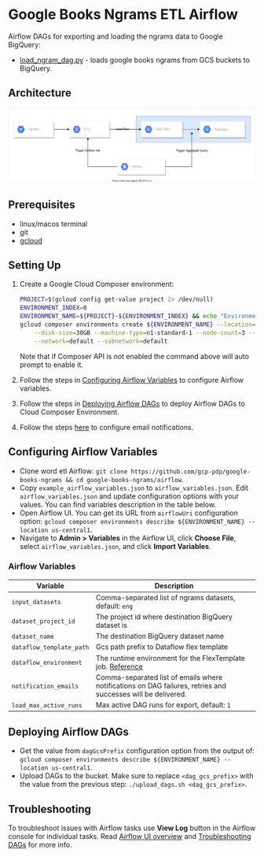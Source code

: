 # Google Books Ngrams ETL Airflow

Airflow DAGs for exporting and loading the ngrams data to Google BigQuery:

- [load_ngram_dag.py](dags/load_ngram_dag.py) - loads google books ngrams from GCS buckets to BigQuery.

## Architecture

![ngrams_etl](ngrams_etl.svg)

## Prerequisites

* linux/macos terminal 
* git
* [gcloud](https://cloud.google.com/sdk/install)

## Setting Up

1. Create a Google Cloud Composer environment:

    ```bash
    PROJECT=$(gcloud config get-value project 2> /dev/null)
    ENVIRONMENT_INDEX=0
    ENVIRONMENT_NAME=${PROJECT}-${ENVIRONMENT_INDEX} && echo "Environment name is ${ENVIRONMENT_NAME}"
    gcloud composer environments create ${ENVIRONMENT_NAME} --location=us-central1 --zone=us-central1-a \
        --disk-size=30GB --machine-type=n1-standard-1 --node-count=3 --python-version=3 --image-version=composer-1.17.0-preview.10-airflow-2.1.1 \
        --network=default --subnetwork=default
    ```
   
    Note that if Composer API is not enabled the command above will auto prompt to enable it.

2. Follow the steps in [Configuring Airflow Variables](#configuring-airflow-variables) to configure Airflow variables.
    
3. Follow the steps in [Deploying Airflow DAGs](#deploying-airflow-dags) 
to deploy Airflow DAGs to Cloud Composer Environment.
 
4. Follow the steps [here](https://cloud.google.com/composer/docs/how-to/managing/creating#notification) 
to configure email notifications.
   
## Configuring Airflow Variables

- Clone word etl Airflow: `git clone https://github.com/gcp-pdp/google-books-ngrams && cd google-books-ngrams/airflow`.
- Copy `example_airflow_variables.json` to `airflow_variables.json`. 
  Edit `airflow_variables.json` and update configuration options with your values. 
  You can find variables description in the table below.
- Open Airflow UI. You can get its URL from `airflowUri` configuration option: 
  `gcloud composer environments describe ${ENVIRONMENT_NAME} --location us-central1`.
- Navigate to **Admin > Variables** in the Airflow UI, click **Choose File**, select `airflow_variables.json`, 
  and click **Import Variables**.
  
### Airflow Variables

| Variable | Description |
|---|---|
| `input_datasets` | Comma-separated list of ngrams datasets, default: `eng` |
| `dataset_project_id` | The project id where destination BigQuery dataset is |
| `dataset_name` | The destination BigQuery dataset name |
| `dataflow_template_path` | Gcs path prefix to Dataflow flex template |
| `dataflow_environment` | The runtime environment for the FlexTemplate job. [Reference](https://cloud.google.com/dataflow/docs/reference/rest/v1b3/projects.locations.flexTemplates/launch#FlexTemplateRuntimeEnvironment) |
| `notification_emails` | Comma-separated list of emails where notifications on DAG failures, retries and successes will be delivered. |
| `load_max_active_runs` | Max active DAG runs for export, default: `1` |
  
## Deploying Airflow DAGs

- Get the value from `dagGcsPrefix` configuration option from the output of:
  `gcloud composer environments describe ${ENVIRONMENT_NAME} --location us-central1`.
- Upload DAGs to the bucket. Make sure to replace `<dag_gcs_prefix>` with the value from the previous step:
  `./upload_dags.sh <dag_gcs_prefix>`.

## Troubleshooting

To troubleshoot issues with Airflow tasks use **View Log** button in the Airflow console for individual tasks.
Read [Airflow UI overview](https://airflow.apache.org/docs/stable/ui.html) and 
[Troubleshooting DAGs](https://cloud.google.com/composer/docs/how-to/using/troubleshooting-dags) for more info. 